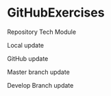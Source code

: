 # GitHubExercises
Repository Tech Module


Local update

GitHub update


Master branch update

Develop Branch update

